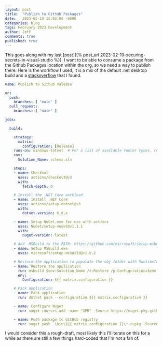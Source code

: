```yaml
---
layout: post
title:  "Publish to Github Packages"
date:   2023-02-10 15:02:00 -0600
categories: blog
tags: February 2023 Development
author: Jeff
comments: true
published: true
---
```

This goes along with my last [post]({% post_url 2023-02-10-securing-secrets-in-visual-studio %}). I want to be able to consume a package from the Github Packages location within the org, so we need a way to publish there. Here is the workflow I used, it is a mix of the default .net desktop build and a [stackoverflow](https://stackoverflow.com/questions/57889719/how-to-push-nuget-package-in-github-actions) that I found.

```yaml
name: Publish to Github Release

on:
  push:
    branches: [ "main" ]
  pull_request:
    branches: [ "main" ]

jobs:

  build:

    strategy:
      matrix:
        configuration: [Release]
    runs-on: windows-latest  # For a list of available runner types, refer to
    env:
      Solution_Name: schema.sln

    steps:
    - name: Checkout
      uses: actions/checkout@v3
      with:
        fetch-depth: 0

    # Install the .NET Core workload
    - name: Install .NET Core
      uses: actions/setup-dotnet@v3
      with:
        dotnet-version: 6.0.x

    - name: Setup NuGet.exe for use with actions
      uses: NuGet/setup-nuget@v1.1.1
      with:
        nuget-version: latest

    # Add  MSBuild to the PATH: https://github.com/microsoft/setup-msbuild
    - name: Setup MSBuild.exe
      uses: microsoft/setup-msbuild@v1.0.2

    # Restore the application to populate the obj folder with RuntimeIdentifiers
    - name: Restore the application
      run: msbuild $env:Solution_Name /t:Restore /p:Configuration=$env:Configuration
      env:
        Configuration: ${{ matrix.configuration }}

    # Pack application
    - name: Pack application
      run: dotnet pack --configuration ${{ matrix.configuration }}

    - name: Configure Nuget
      run: nuget sources add -name "GPR" -Source https://nuget.pkg.github.com/MultiCloudDeployment/index.json -Username MultiCloudDeployment -Password ${{ secrets.GITHUB_TOKEN }}

    - name: Push package to GitHub registry
      run: nuget push .\bin\${{ matrix.configuration }}\*.nupkg -Source "GPR" -SkipDuplicate
```

I would consider this a rough-draft, most likely this I'll iterate on this for a while as there are still a few things hard-coded that I'm not a fan of.
